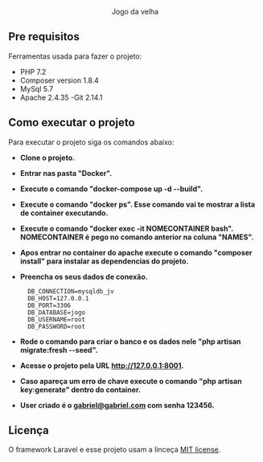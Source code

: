 <p align="center">Jogo da velha</p>

## Pre requisitos

Ferramentas usada para fazer o projeto:

- PHP 7.2
- Composer version 1.8.4
- MySql 5.7
- Apache 2.4.35
-Git 2.14.1

## Como executar o projeto

Para executar o projeto siga os comandos abaixo:

- **Clone o projeto.**
- **Entrar nas pasta "Docker".**
- **Execute o comando "docker-compose up -d --build".**
- **Execute o comando "docker ps". Esse comando vai te mostrar a lista de container executando.**
- **Execute o comando "docker exec -it NOMECONTAINER bash". NOMECONTAINER é pego no comando anterior na coluna "NAMES".**
- **Apos entrar no container do apache execute o comando "composer install" para instalar as dependencias do projeto.**
- **Preencha os seus dados de conexão.**

        DB_CONNECTION=mysqldb_jv
        DB_HOST=127.0.0.1
        DB_PORT=3306
        DB_DATABASE=jogo
        DB_USERNAME=root
        DB_PASSWORD=root

- **Rode o comando para criar o banco e os dados nele "php artisan migrate:fresh --seed".**
- **Acesse o projeto pela URL http://127.0.0.1:8001.**
- **Caso apareça um erro de chave execute o comando "php artisan key:generate" dentro do container.**

- **User criado é o gabriel@gabriel.com com senha 123456.**


## Licença

O framework Laravel e esse projeto usam a linceça [MIT license](https://opensource.org/licenses/MIT).
